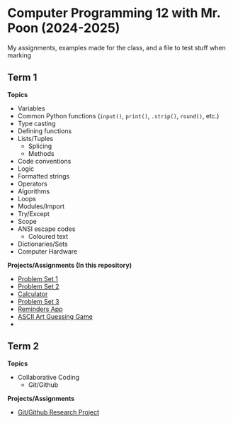 
# Computer Programming 12 with Mr. Poon (2024-2025)

My assignments, examples made for the class, and a file to test stuff when marking

## Term 1

__Topics__  
* Variables  
* Common Python functions (`input()`, `print()`, `.strip()`, `round()`, etc.)
* Type casting
* Defining functions
* Lists/Tuples
	* Splicing
	* Methods
* Code conventions
* Logic
* Formatted strings
* Operators
* Algorithms
* Loops
* Modules/Import
* Try/Except
* Scope
* ANSI escape codes
	* Coloured text
* Dictionaries/Sets
* Computer Hardware

__Projects/Assignments (In this repository)__  
* [Problem Set 1](https://docs.google.com/document/d/1j3y54Xul6yFSmP8gGqVNycoun4SsTVgtNPmRn70bx18/edit?usp=sharing)  
* [Problem Set 2](https://docs.google.com/document/d/16K1rWGLSGKuZoFm0XDeE6OT-j2R9OLbUkquVSJ_S08g/edit?usp=sharing)
* [Calculator](https://docs.google.com/document/d/1Q9Fb4r90x9o-eqKOMW9axXRF1ZtWwX_mj7jt5FUJuEk/edit?usp=sharing)
* [Problem Set 3](https://docs.google.com/document/d/17XmlO8tTx4ohEasiwag2jjSmXGNMYx8AXG3ehjjygEc/edit?usp=sharing)
* [Reminders App](https://docs.google.com/document/d/1wlUAgHfWIilc5CwCkDCxWNOitr9Y3cMos2Je0F2jcP4/edit?usp=sharing)
* [ASCII Art Guessing Game](https://docs.google.com/document/d/1Df7I7OAkbfxShrBCLvIAxLE6on-jfLfGLxU0hKmViE4/edit?usp=sharing)
* 
## Term 2

__Topics__  
* Collaborative Coding
	* Git/Github

__Projects/Assignments__  
* [Git/Github Research Project](https://docs.google.com/document/d/1Ww9Waxv-PsiYNR4GJ_CAD_XOtWnsBIoJS6lt2KNNdIk/edit?usp=sharing)
